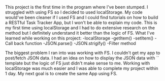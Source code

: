 This project is the first time in the program where I've been stumped.
I struggled with using FS so I decided to used localStorage. My code would've been cleaner if I used FS and I could find tutorials on how to build a RESTful Task Tracker App, but I won't be able to explain my code. 
This is my first time using localStorage and I had to do extensive research on the method but I definitely understand it better than the logic of FS.
What I've learned while working on this project:
-localStorage
    -getItem()
    -setItem()
-Call back function
-JSON.parse()
-JSON.strigify()
-Filter method

The biggest problem I ran into was working with FS. I couldn't get my app to post/fetch JSON data. I had an idea on how to display the JSON data with `` template but the logic of FS just didn't make sense to me. 
Working with localStorage was much easier and I was able to complete my project within 1 day. 
My next goal is to create the same App using FS. 